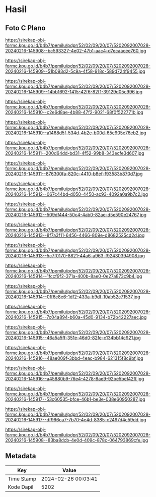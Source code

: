# Hasil

## Foto C Plano

https://sirekap-obj-formc.kpu.go.id/b4b7/pemilu/pdpr/52/02/09/20/07/5202092007028-20240216-145908--bc593327-4e02-47b1-aac4-d7ecaacee760.jpg

https://sirekap-obj-formc.kpu.go.id/b4b7/pemilu/pdpr/52/02/09/20/07/5202092007028-20240216-145909--51b093d2-5c9a-4f58-918c-589d724f9455.jpg

https://sirekap-obj-formc.kpu.go.id/b4b7/pemilu/pdpr/52/02/09/20/07/5202092007028-20240216-145909--14bb1692-1415-42f6-82f1-39129d05c996.jpg

https://sirekap-obj-formc.kpu.go.id/b4b7/pemilu/pdpr/52/02/09/20/07/5202092007028-20240216-145910--c2e6d8ae-4b88-47f2-9021-68f0f522771b.jpg

https://sirekap-obj-formc.kpu.go.id/b4b7/pemilu/pdpr/52/02/09/20/07/5202092007028-20240216-145910--a1468d5f-534d-4b2e-b00d-65e905e76eb2.jpg

https://sirekap-obj-formc.kpu.go.id/b4b7/pemilu/pdpr/52/02/09/20/07/5202092007028-20240216-145911--200d64dd-bd31-4f52-99b8-343ecfe3d607.jpg

https://sirekap-obj-formc.kpu.go.id/b4b7/pemilu/pdpr/52/02/09/20/07/5202092007028-20240216-145911--876300fa-820c-4410-b8ef-f93583b870d7.jpg

https://sirekap-obj-formc.kpu.go.id/b4b7/pemilu/pdpr/52/02/09/20/07/5202092007028-20240216-145912--067c44bd-d050-4450-ac93-4092a0a9b7c2.jpg

https://sirekap-obj-formc.kpu.go.id/b4b7/pemilu/pdpr/52/02/09/20/07/5202092007028-20240216-145912--509df444-50c4-4ab0-82ae-d5e590e24767.jpg

https://sirekap-obj-formc.kpu.go.id/b4b7/pemilu/pdpr/52/02/09/20/07/5202092007028-20240216-145913--8f7a3f11-6456-4466-809e-d8682525cd2d.jpg

https://sirekap-obj-formc.kpu.go.id/b4b7/pemilu/pdpr/52/02/09/20/07/5202092007028-20240216-145913--5c7f0170-8821-44a6-a963-f92430394908.jpg

https://sirekap-obj-formc.kpu.go.id/b4b7/pemilu/pdpr/52/02/09/20/07/5202092007028-20240216-145914--1fccf9f2-371a-400b-8ae0-0e27a873c9b4.jpg

https://sirekap-obj-formc.kpu.go.id/b4b7/pemilu/pdpr/52/02/09/20/07/5202092007028-20240216-145914--0ff6c8e6-1df2-433a-b9df-10ab52c71537.jpg

https://sirekap-obj-formc.kpu.go.id/b4b7/pemilu/pdpr/52/02/09/20/07/5202092007028-20240216-145915--7c04a894-b60a-45d0-9134-b72b42227aec.jpg

https://sirekap-obj-formc.kpu.go.id/b4b7/pemilu/pdpr/52/02/09/20/07/5202092007028-20240216-145915--46a5a5ff-351e-46d0-82fe-c134bb14c921.jpg

https://sirekap-obj-formc.kpu.go.id/b4b7/pemilu/pdpr/52/02/09/20/07/5202092007028-20240216-145916--48ae009f-3bbd-4eac-b984-621315f8c9bf.jpg

https://sirekap-obj-formc.kpu.go.id/b4b7/pemilu/pdpr/52/02/09/20/07/5202092007028-20240216-145916--a45880b9-76e4-4278-8ae9-92be5bef42ff.jpg

https://sirekap-obj-formc.kpu.go.id/b4b7/pemilu/pdpr/52/02/09/20/07/5202092007028-20240216-145917--53c60535-bfce-46b1-be3e-038e60950287.jpg

https://sirekap-obj-formc.kpu.go.id/b4b7/pemilu/pdpr/52/02/09/20/07/5202092007028-20240216-145917--df966ca7-7b70-4e4d-8385-c2497d4c59dd.jpg

https://sirekap-obj-formc.kpu.go.id/b4b7/pemilu/pdpr/52/02/09/20/07/5202092007028-20240216-145908--83ba8dcb-4e0d-409c-878c-064793869cfe.jpg


## Metadata

| Key        | Value               |
| ---------- | ------------------- |
| Time Stamp | 2024-02-26 00:03:41 |
| Kode Dapil | 5202                |



